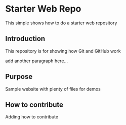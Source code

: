 # Starter Web Repo

This simple shows how to do a starter web repository

## Introduction

This repository is for showing how Git and GitHub work

add another paragraph here...

## Purpose

Sample website with plenty of files for demos

## How to contribute

Adding how to contribute